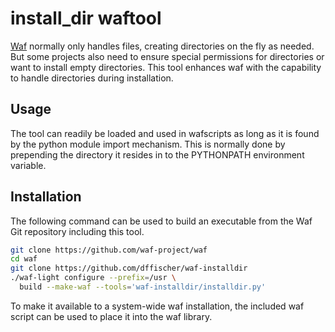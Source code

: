 # install_dir waftool

[Waf](http://waf.io) normally only handles files, creating directories on the fly as needed. But some projects also need to ensure special permissions for directories or want to install empty directories. This tool enhances waf with the capability to handle directories during installation.


## Usage

The tool can readily be loaded and used in wafscripts as long as it is found by the python module import mechanism. This is normally done by prepending the directory it resides in to the PYTHONPATH environment variable.


## Installation

The following command can be used to build an executable from the Waf Git repository including this tool.

```bash
git clone https://github.com/waf-project/waf
cd waf
git clone https://github.com/dffischer/waf-installdir
./waf-light configure --prefix=/usr \
  build --make-waf --tools='waf-installdir/installdir.py'
```

To make it available to a system-wide waf installation, the included waf script can be used to place it into the waf library.
